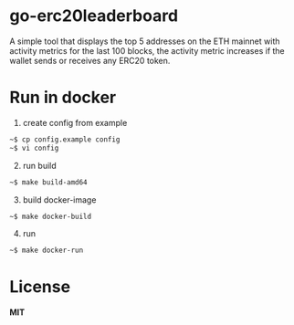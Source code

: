 # go-erc20leaderboard

A simple tool that displays the top 5 addresses on the ETH mainnet with activity metrics for the last 100 blocks, the activity metric increases if the wallet sends or receives any ERC20 token.

# Run in docker

1. create config from example
```bash
~$ cp config.example config
~$ vi config
```

2. run build
```bash
~$ make build-amd64
```

3. build docker-image
```bash
~$ make docker-build
```

4. run
```bash
~$ make docker-run
```

# License

**MIT**
